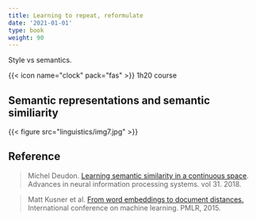 ```yaml
---
title: Learning to repeat, reformulate
date: '2021-01-01'
type: book
weight: 90
---
```


Style vs semantics.

<!--more-->

{{< icon name="clock" pack="fas" >}} 1h20 course

## Semantic representations and semantic similiarity

{{< figure src="linguistics/img7.jpg" >}}

## Reference 

> Michel Deudon. [Learning semantic similarity in a continuous space](https://proceedings.neurips.cc/paper/2018/hash/97e8527feaf77a97fc38f34216141515-Abstract.html). Advances in neural information processing systems. vol 31. 2018.

> Matt Kusner et al. [From word embeddings to document distances.](https://proceedings.mlr.press/v37/kusnerb15.pdf) International conference on machine learning. PMLR, 2015.
